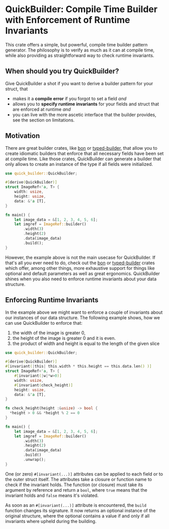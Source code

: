 # QuickBuilder: Compile Time Builder with Enforcement of Runtime Invariants

This crate offers a simple, but powerful, compile time builder pattern generator.
The philosophy is to verify as much as it can at compile time, while also
providing as straightforward way to check runtime invariants.

## When should you try QuickBuilder?

Give QuickBuilder a shot if you want to derive a builder pattern for your struct,
that

* makes it a **compile error** if you forgot to set a field _and_
* allows you to **specify runtime invariants** for your fields and struct that
  are enforced at runtime _and_
* you can live with the more ascetic interface that the builder provides,
  see the section on limitations.

## Motivation

There are great builder crates, like [bon](https://docs.rs/bon/latest/bon/)
or [typed-builder](https://crates.io/crates/typed-builder), that allow you
to create idiomatic builders that enforce that all necessary fields 
have been set at compile time. Like those crates, QuickBuilder
can generate a builder that only allows to create an instance of the
type if all fields were initialized.

```rust
use quick_builder::QuickBuilder;

#[derive(QuickBuilder)]
struct ImageRef<'a, T> {
    width: usize,
    height: usize,
    data: &'a [T],
}

fn main() {
    let image_data = &[1, 2, 3, 4, 5, 6];
    let imgref = ImageRef::builder()
        .width(3)
        .height(2)
        .data(image_data)
        .build();
}
```

However, the example above is not the main usecase for QuickBuilder. If that's
all you ever need to do, check out the [bon](https://docs.rs/bon/latest/bon/) or 
[typed-builder](https://crates.io/crates/typed-builder) crates which offer,
among other things, more exhaustive support for things like optional and
default parameters as well as great ergonomics. QuickBuilder shines when
you also need to enforce runtime invariants about your data structure.

## Enforcing Runtime Invariants

In the example above we might want to enforce a couple of invariants
about our instances of our data structure. The following example shows,
how we can use QuickBuilder to enforce that:

1. the width of the image is greater 0,
2. the height of the image is greater 0 and it is even.
3. the product of width and height is equal to the length of the given slice

```rust
use quick_builder::QuickBuilder;

#[derive(QuickBuilder)]
#[invariant(|this| this.width * this.height == this.data.len() )]
struct ImageRef<'a, T> {
    #[invariant(|w|*w>0)]
    width: usize,
    #[invariant(check_height)]
    height: usize,
    data: &'a [T],
}

fn check_height(height :&usize) -> bool {
  *height > 0 && *height % 2 == 0
}

fn main() {
    let image_data = &[1, 2, 3, 4, 5, 6];
    let imgref = ImageRef::builder()
        .width(3)
        .height(2)
        .data(image_data)
        .build()
        .unwrap();
}
```

One (or zero) `#[invariant(...)]` attributes can be applied to each field or
to the outer struct itself. The attributes take a closure or function name to check
if the invariant holds. The function (or closure) must take its
argument by reference and return a `bool`, where `true` means that the invariant
holds and `false` means it's violated.

As soon as an `#[invariant(...)]` attribute is encountered, the `build` function
changes its signature. It now returns an optional instance of the original
structure, where the optional contains a value if and only if all invariants
where upheld during the building.

